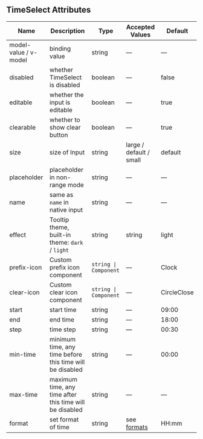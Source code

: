 ## TimeSelect Attributes


| Name                  | Description                                              | Type                  | Accepted Values                                                                        | Default     |
| --------------------- | -------------------------------------------------------- | --------------------- | -------------------------------------------------------------------------------------- | ----------- |
| model-value / v-model | binding value                                            | string                | —                                                                                      | —           |
| disabled              | whether TimeSelect is disabled                           | boolean               | —                                                                                      | false       |
| editable              | whether the input is editable                            | boolean               | —                                                                                      | true        |
| clearable             | whether to show clear button                             | boolean               | —                                                                                      | true        |
| size                  | size of Input                                            | string                | large / default / small                                                                | default     |
| placeholder           | placeholder in non-range mode                            | string                | —                                                                                      | —           |
| name                  | same as `name` in native input                           | string                | —                                                                                      | —           |
| effect                | Tooltip theme, built-in theme: `dark` / `light`          | string                | string                                                                                 | light       |
| prefix-icon           | Custom prefix icon component                             | `string \| Component` | —                                                                                      | Clock       |
| clear-icon            | Custom clear icon component                              | `string \| Component` | —                                                                                      | CircleClose |
| start                 | start time                                               | string                | —                                                                                      | 09:00       |
| end                   | end time                                                 | string                | —                                                                                      | 18:00       |
| step                  | time step                                                | string                | —                                                                                      | 00:30       |
| min-time              | minimum time, any time before this time will be disabled | string                | —                                                                                      | 00:00       |
| max-time              | maximum time, any time after this time will be disabled  | string                | —                                                                                      | —           |
| format                | set format of time                                       | string                | see [formats](https://day.js.org/docs/en/display/format#list-of-all-available-formats) | HH:mm       |
